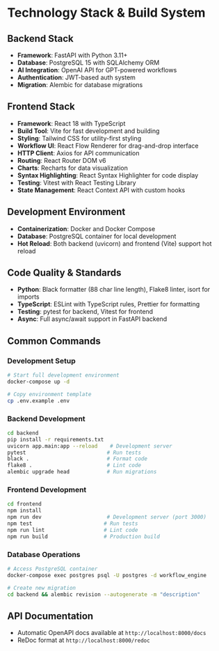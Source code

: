 # Technology Stack & Build System

## Backend Stack

- **Framework**: FastAPI with Python 3.11+
- **Database**: PostgreSQL 15 with SQLAlchemy ORM
- **AI Integration**: OpenAI API for GPT-powered workflows
- **Authentication**: JWT-based auth system
- **Migration**: Alembic for database migrations

## Frontend Stack

- **Framework**: React 18 with TypeScript
- **Build Tool**: Vite for fast development and building
- **Styling**: Tailwind CSS for utility-first styling
- **Workflow UI**: React Flow Renderer for drag-and-drop interface
- **HTTP Client**: Axios for API communication
- **Routing**: React Router DOM v6
- **Charts**: Recharts for data visualization
- **Syntax Highlighting**: React Syntax Highlighter for code display
- **Testing**: Vitest with React Testing Library
- **State Management**: React Context API with custom hooks

## Development Environment

- **Containerization**: Docker and Docker Compose
- **Database**: PostgreSQL container for local development
- **Hot Reload**: Both backend (uvicorn) and frontend (Vite) support hot reload

## Code Quality & Standards

- **Python**: Black formatter (88 char line length), Flake8 linter, isort for imports
- **TypeScript**: ESLint with TypeScript rules, Prettier for formatting
- **Testing**: pytest for backend, Vitest for frontend
- **Async**: Full async/await support in FastAPI backend

## Common Commands

### Development Setup

```bash
# Start full development environment
docker-compose up -d

# Copy environment template
cp .env.example .env
```

### Backend Development

```bash
cd backend
pip install -r requirements.txt
uvicorn app.main:app --reload    # Development server
pytest                          # Run tests
black .                         # Format code
flake8 .                        # Lint code
alembic upgrade head            # Run migrations
```

### Frontend Development

```bash
cd frontend
npm install
npm run dev                     # Development server (port 3000)
npm test                       # Run tests
npm run lint                   # Lint code
npm run build                  # Production build
```

### Database Operations

```bash
# Access PostgreSQL container
docker-compose exec postgres psql -U postgres -d workflow_engine

# Create new migration
cd backend && alembic revision --autogenerate -m "description"
```

## API Documentation

- Automatic OpenAPI docs available at `http://localhost:8000/docs`
- ReDoc format at `http://localhost:8000/redoc`
